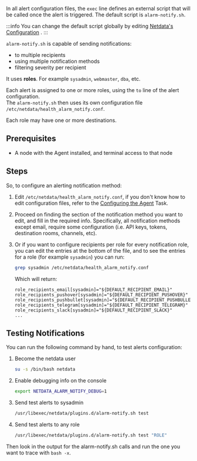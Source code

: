 <!--
title: "Configure alerting notification methods"
sidebar_label: "Configure alerting notification methods"
custom_edit_url: "https://github.com/netdata/netdata/blob/master/docs/tasks/alerting/configure-alerting-notification-methods.md"
learn_status: "Unpublished"
sidebar_position: 4
learn_topic_type: "Tasks"
learn_rel_path: "alerting"
learn_docs_purpose: "Instructions on how to configure alerting notification methods"
-->

In all alert configuration files, the `exec` line defines an external script that will be called once
the alert is triggered. The default script is `alarm-notify.sh`.

:::info
You can change the default script globally by
editing [Netdata's Configuration](https://github.com/netdata/netdata/blob/master/docs/tasks/general-configuration/configure-the-agent.md)
.
:::

`alarm-notify.sh` is capable of sending notifications:

- to multiple recipients
- using multiple notification methods
- filtering severity per recipient

It uses **roles**. For example `sysadmin`, `webmaster`, `dba`, etc.

Each alert is assigned to one or more roles, using the `to` line of the alert configuration.  
The `alarm-notify.sh` then uses its own configuration file `/etc/netdata/health_alarm_notify.conf`.

Each role may have one or more destinations.

## Prerequisites

- A node with the Agent installed, and terminal access to that node

## Steps

So, to configure an alerting notification method:

1. Edit `/etc/netdata/health_alarm_notify.conf`, if you don't know how to edit configuration files, refer to
   the [Configuring the Agent](https://github.com/netdata/netdata/blob/master/docs/tasks/general-configuration/configure-the-agent.md)
   Task.
2. Proceed on finding the section of the notification method you want to edit, and fill in the required info.
   Specifically, all notification methods except email, require some configuration
   (i.e. API keys, tokens, destination rooms, channels, etc).
3. Or if you want to configure recipients per role for every notification role, you can edit the entries at the bottom
   of the file, and to see the entries for a role (for example `sysadmin`) you can run:

    ```bash
    grep sysadmin /etc/netdata/health_alarm_notify.conf
    ```
   Which will return:
    ```
    role_recipients_email[sysadmin]="${DEFAULT_RECIPIENT_EMAIL}"
    role_recipients_pushover[sysadmin]="${DEFAULT_RECIPIENT_PUSHOVER}"
    role_recipients_pushbullet[sysadmin]="${DEFAULT_RECIPIENT_PUSHBULLET}"
    role_recipients_telegram[sysadmin]="${DEFAULT_RECIPIENT_TELEGRAM}"
    role_recipients_slack[sysadmin]="${DEFAULT_RECIPIENT_SLACK}"
    ...
    ```

## Testing Notifications

You can run the following command by hand, to test alerts configuration:

1. Become the netdata user
    ```bash
    su -s /bin/bash netdata
    ```
2. Enable debugging info on the console
    ```bash
    export NETDATA_ALARM_NOTIFY_DEBUG=1    
    ```
3. Send test alerts to sysadmin
    ```bash
    /usr/libexec/netdata/plugins.d/alarm-notify.sh test
    ```
4. Send test alerts to any role
    ```bash
    /usr/libexec/netdata/plugins.d/alarm-notify.sh test "ROLE"
    ```

Then look in the output for the alarm-notify.sh calls and run the one you want to trace with `bash -x`.
